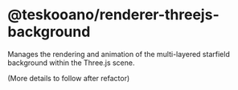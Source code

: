 # @teskooano/renderer-threejs-background

Manages the rendering and animation of the multi-layered starfield background within the Three.js scene.

(More details to follow after refactor)
